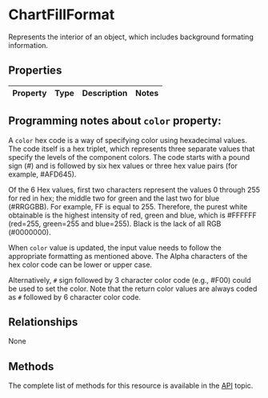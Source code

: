 # ChartFillFormat
Represents the interior of an object, which includes background formating information. 

## Properties
| Property         | Type    |Description|Notes |
|:-----------------|:--------|:----------|:-----|

## Programming notes about `color` property: 

A `color` hex code is a way of specifying color using hexadecimal values. The code itself is a hex triplet, which represents three separate values that specify the levels of the component colors. The code starts with a pound sign (#) and is followed by six hex values or three hex value pairs (for example, #AFD645). 

Of the 6 Hex values, first two characters represent the values 0 through 255 for red in hex; the middle two for green and the last two for blue (#RRGGBB). For example, FF is equal to 255. Therefore, the purest white obtainable is the highest intensity of red, green and blue, which is #FFFFFF (red=255, green=255 and blue=255). Black is the lack of all RGB (#0000000).

When `color` value is updated, the input value needs to follow the appropriate formatting as mentioned above. The Alpha characters of the hex color code can be lower or upper case. 

Alternatively,  `#` sign followed by 3 character color code (e.g., #F00) could be used to set the color. Note that the return color values are always coded as `#` followed by 6 character color code. 

## Relationships
None

## Methods

The complete list of methods for this resource is available in
the [API](../README.md) topic.


